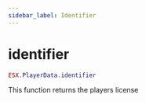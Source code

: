 ```yaml
---
sidebar_label: Identifier
---
```


# identifier

```lua
ESX.PlayerData.identifier
```

This function returns the players license
